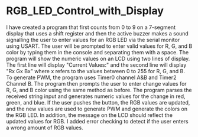 # RGB_LED_Control_with_Display

I have created a program that first counts from 0 to 9 on a 7-segment display that uses a shift register and then the active buzzer makes a sound signalling the user to enter values for an RGB LED via the serial monitor using USART. The user will be prompted to enter valid values for R, G, and B color by typing them in the console and separating them with a space. The program will show the numeric values on an LCD using two lines of display. The first line will display "Current Values:" and the second line will display "Rx Gx Bx" where x refers to the values between 0 to 255 for R, G, and B. To generate PWM, the program uses Timer0 channel A&B and Timer2 Channel B.
The program then prompts the user to enter change values for R, G, and B color using the same method as before. The program parses the received string input and generates numeric values for the change in red, green, and blue. If the user pushes the button, the RGB values are updated, and the new values are used to generate PWM and generate the colors on the RGB LED. In addition, the message on the LCD should reflect the updated values for RGB. I added error checking to detect if the user enters a wrong amount of RGB values.
